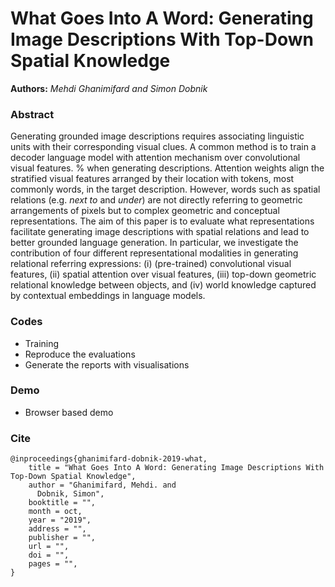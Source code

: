 # What Goes Into A Word: Generating Image Descriptions With Top-Down Spatial Knowledge
**Authors:** *Mehdi Ghanimifard and Simon Dobnik*

### Abstract

Generating grounded image descriptions requires associating linguistic units with their corresponding visual clues.
A common method is to train a decoder language model with attention mechanism over convolutional visual features. % when generating descriptions.
Attention weights align 
the stratified visual features 
arranged by their location with tokens, most commonly words, in the target description.
However, 
words such as 
spatial relations (e.g. *next to* and *under*) are not directly referring to geometric arrangements of pixels but to complex geometric and conceptual representations.
The aim of this paper is to evaluate what representations facilitate generating image descriptions with spatial relations and lead to better grounded language generation. 
In particular, we investigate the contribution of four different representational modalities in generating relational referring expressions:
(i) (pre-trained) convolutional visual features, (ii) spatial attention over visual features, (iii) top-down geometric relational knowledge between objects, and (iv) world knowledge captured by contextual embeddings in language models.


### Codes
- Training
- Reproduce the evaluations
- Generate the reports with visualisations

### Demo
- Browser based demo

### Cite
```
@inproceedings{ghanimifard-dobnik-2019-what,
    title = "What Goes Into A Word: Generating Image Descriptions With Top-Down Spatial Knowledge",
    author = "Ghanimifard, Mehdi. and
      Dobnik, Simon",
    booktitle = "",
    month = oct,
    year = "2019",
    address = "",
    publisher = "",
    url = "",
    doi = "",
    pages = "",
}
```
